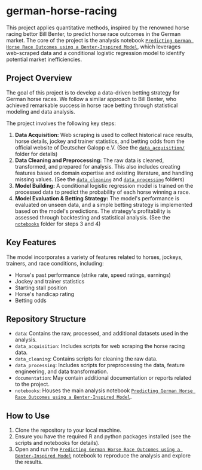 # german-horse-racing

<meta name="robots" content="noindex">

This project applies quantitative methods, inspired by the renowned horse racing bettor Bill Benter, to predict horse race outcomes in the German market. The core of the project is the analysis notebook [`Predicting German Horse Race Outcomes using a Benter-Inspired Model`](notebooks/analysis_benter_methods.md), which leverages web-scraped data and a conditional logistic regression model to identify potential market inefficiencies. 

## Project Overview

The goal of this project is to develop a data-driven betting strategy for German horse races. We follow a similar approach to Bill Benter, who achieved remarkable success in horse race betting through statistical modeling and data analysis. 

The project involves the following key steps:

1. **Data Acquisition:** Web scraping is used to collect historical race results, horse details, jockey and trainer statistics, and betting odds from the official website of Deutscher Galopp e.V. (See the [`data_acquisition/`](data_acquisition) folder for details)
2. **Data Cleaning and Preprocessing:** The raw data is cleaned, transformed, and prepared for analysis. This also includes creating features based on domain expertise and existing literature, and handling missing values. (See the [`data_cleaning`](data_cleaning) and [`data_processing`](data_processing) folders)
3. **Model Building:**  A conditional logistic regression model is trained on the processed data to predict the probability of each horse winning a race.  
4. **Model Evaluation & Betting Strategy:** The model's performance is evaluated on unseen data, and a simple betting strategy is implemented based on the model's predictions. The strategy's profitability is assessed through backtesting and statistical analysis.  (See the [`notebooks`](notebooks) folder for steps 3 and 4)

## Key Features

The model incorporates a variety of features related to horses, jockeys, trainers, and race conditions, including:

* Horse's past performance (strike rate, speed ratings, earnings)
* Jockey and trainer statistics
* Starting stall position
* Horse's handicap rating
* Betting odds

## Repository Structure

* `data`: Contains the raw, processed, and additional datasets used in the analysis.
* `data_acquisition`:  Includes scripts for web scraping the horse racing data.
* `data_cleaning`: Contains scripts for cleaning the raw data. 
* `data_processing`: Includes scripts for preprocessing the data, feature engineering, and data transformation.
* `documentation`: May contain additional documentation or reports related to the project.
* `notebooks`: Houses the main analysis notebook [`Predicting German Horse Race Outcomes using a Benter-Inspired Model`](notebooks/analysis_benter_methods.md).

## How to Use

1. Clone the repository to your local machine.
2. Ensure you have the required R and python packages installed (see the scripts and notebooks for details).
3. Open and run the [`Predicting German Horse Race Outcomes using a Benter-Inspired Model`](notebooks/analysis_benter_methods.md) notebook to reproduce the analysis and explore the results.



